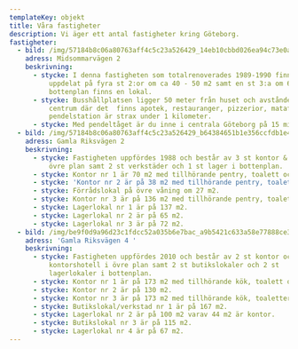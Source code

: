 ```yaml
---
templateKey: objekt
title: Våra fastigheter
description: Vi äger ett antal fastigheter kring Göteborg.
fastigheter:
  - bild: /img/57184b8c06a80763aff4c5c23a526429_14eb10cbbd026ea94c73e0aee45a8d12.jpg
    adress: Midsommarvägen 2
    beskrivning:
      - stycke: I denna fastigheten som totalrenoverades 1989-1990 finns 5 st lägenheter
          uppdelat på fyra st 2:or om ca 40 - 50 m2 samt en st 3:a om 64 m2. I
          bottenplan finns en lokal.
      - stycke: Busshållplatsen ligger 50 meter från huset och avståndet till Kållered
          centrum där det  finns apotek, restauranger, pizzerior, mataffär och
          pendelstation är strax under 1 kilometer.
      - stycke: Med pendeltåget är du inne i centrala Göteborg på 15 minuter.
  - bild: /img/57184b8c06a80763aff4c5c23a526429_b64384651b1e356ccfdb1e4c2f13cb5f.jpg
    adress: Gamla Riksvägen 2
    beskrivning:
      - stycke: Fastigheten uppfördes 1988 och består av 3 st kontor & 1 st förråd i
          övre plan samt 2 st verkstäder och 1 st lager i bottenplan.
      - stycke: Kontor nr 1 är 70 m2 med tillhörande pentry, toalett och dusch.
      - stycke: 'Kontor nr 2 är på 38 m2 med tillhörande pentry, toalett och dusch. '
      - stycke: Förrådslokal på övre våning om 27 m2.
      - stycke: Kontor nr 3 är på 136 m2 med tillhörande pentry, toalett och dusch.
      - stycke: Lagerlokal nr 1 är på 137 m2.
      - stycke: Lagerlokal nr 2 är på 65 m2.
      - stycke: Lagerlokal nr 3 är på 72 m2.
  - bild: /img/be9f0d9a96d23c1fdcc52a035b6e7bac_a9b5421c633a58e77888ce34d2192d1b.jpg
    adress: 'Gamla Riksvägen 4 '
    beskrivning:
      - stycke: Fastigheten uppfördes 2010 och består av 2 st kontor och ett
          kontorshotell i övre plan samt 2 st butikslokaler och 2 st
          lagerlokaler i bottenplan.
      - stycke: Kontor nr 1 är på 173 m2 med tillhörande kök, toalett och dusch.
      - stycke: Kontor nr 2 är på 130 m2.
      - stycke: Kontor nr 3 är på 173 m2 med tillhörande kök, toaletter och dusch.
      - stycke: Butikslokal/verkstad nr 1 är på 167 m2.
      - stycke: Lagerlokal nr 2 är på 100 m2 varav 44 m2 är kontor.
      - stycke: Butikslokal nr 3 är på 115 m2.
      - stycke: Lagerlokal nr 4 är på 67 m2.
---
```

